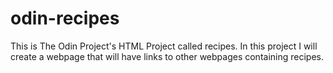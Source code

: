 # odin-recipes
This is The Odin Project's HTML Project called recipes. In this project I will create a webpage that will have links to other webpages containing recipes. 